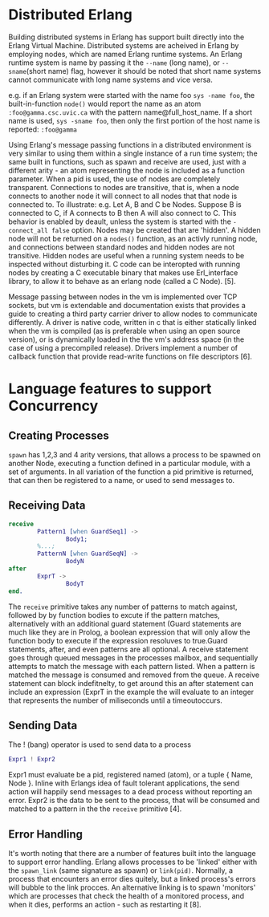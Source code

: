 # Distributed Erlang

Building distributed systems in Erlang has support built directly into the Erlang Virtual Machine. Distributed systems are acheived in Erlang by employing nodes, which are named Erlang runtime systems. An Erlang runtime system is name by passing it the `--name` (long name), or `--sname`(short name) flag, however it should be noted that short name systems cannot communicate with long name systems and vice versa. 

e.g. if an Erlang system were started with the name foo `sys -name foo`, the built-in-function `node()` would report the name as an atom `:foo@gamma.csc.uvic.ca` with the pattern name@full_host_name. If a short name is used, `sys -sname foo`, then only the first portion of the host name is reported: `:foo@gamma`

Using Erlang's message passing functions in a distributed environment is very similar to using them within a single instance of a run time system; the same built in functions, such as spawn and receive are used, just with a different arity - an atom representing the node is included as a function parameter. When a pid is used, the use of nodes are completely transparent. Connections to nodes are transitive, that is, when a node connects to another node it will connect to all nodes that that node is connected to. To illustrate:
e.g. Let A, B and C be Nodes. Suppose B is connected to C, if A connects to B then A will also connect to C.
This behavior is enabled by deault, unless the system is started with the `-connect_all false` option. Nodes may be created that are 'hidden'. A hidden node will not be returned on a `nodes()` function, as an activly running node, and connections between standard nodes and hidden nodes are not transitive. Hidden nodes are useful when a running system needs to be inspected without disturbing it. C code can be interopted with running nodes by creating a C executable binary that makes use Erl_interface library, to allow it to behave as an erlang node (called a C Node).  [5].

Message passing between nodes in the vm is implemented over TCP sockets, but vm is extendable and documentation exists that provides a guide to creating a third party carrier driver to allow nodes to communicate differently. A driver is native code, written in c that is either statically linked when the vm is compiled (as is preferable when using an open source version), or is dynamically loaded in the the vm's address space (in the case of using a precompiled release). Drivers implement a number of callback function that provide read-write functions on file descriptors [6].

# Language features to support Concurrency

## Creating Processes
`spawn` has 1,2,3 and 4 arity versions, that allows a process to be spawned on another Node, executing a function defined in a particular module, with a set of arguments. In all variation of the function a pid primitive is returned, that can then be registered to a name, or used to send messages to.

## Receiving Data

``` erlang
receive
        Pattern1 [when GuardSeq1] ->
                Body1;
        %...;
        PatternN [when GuardSeqN] ->
                BodyN
after
        ExprT ->
                BodyT
end.
``` 

The `receive` primitive takes any number of patterns to match against, followed by by function bodies to excute if the pattern matches, alternatively with an additional guard statement (Guard statements are much like they are in Prolog, a boolean expression that will only allow the function body to execute if the expression resoluves to true.Guard statements, after, and even patterns are all optional. A receive statement goes through queued messages in the processes mailbox, and sequentially attempts to match the message with each pattern listed. When a pattern is matched the message is consumed and removed from the queue. A receive statement can block indefitnelty, to get around this an after statement can include an expression (ExprT in the example the will evaluate to an integer that represents the number of miliseconds until a timeoutoccurs.

## Sending Data
The ! (bang) operator is used to send data to a process

``` erlang
Expr1 ! Expr2
```

Expr1 must evaluate be a pid, registered named (atom), or a tuple { Name, Node }. Inline with Erlangs idea of fault tolerant applications, the send action will happily send messages to a dead process without reporting an error. Expr2 is the data to be sent to the process, that will be consumed and matched to a pattern in the the `receive` primitive [4].

## Error Handling
It's worth noting that there are a number of features built into the language to support error handling. Erlang allows processes to be 'linked' either with the `spawn_link` (same signature as spawn) or `link(pid)`. Normally, a process that encounters an error dies quitely, but a linked process's errors will bubble to the link procces. An alternative linking is to spawn 'monitors' which are processes that check the health of a monitored process, and when it dies, performs an action - such as restarting it [8].
